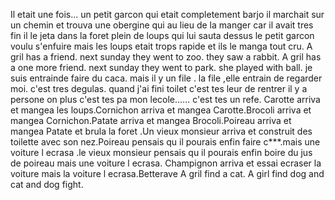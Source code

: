 Il etait une fois...
un petit garcon qui etait completement barjo
il marchait sur un chemin et trouva une obergine qui au lieu de la manger car il avait tres fin 
il le jeta dans la foret plein de loups qui lui sauta dessus
le petit garcon voulu s'enfuire mais les loups etait trops rapide et ils le manga tout cru.
A gril has a friend.
next sunday they went to zoo.
they saw a rabbit.
A gril has a one more friend.
next sunday they went to park.
she played with ball.
je suis entrainde faire du caca.
mais il y un file .
la file ,elle entrain de regarder moi.
c'est tres degulas.
quand j'ai fini toilet
c'est tes leur de rentrer
il y a persone
on plus c'est tes pa mon lecole......
c'est tes un refe.
Carotte arriva et mangea les loups.Cornichon arriva et mangea Carotte.Brocoli arriva et mangea Cornichon.Patate arriva et mangea Brocoli.Poireau arriva et mangea Patate et brula la foret .Un vieux monsieur arriva et construit des toilette avec son nez.Poireau pensais qu il pourais enfin faire c***.mais une voiture l ecrasa .le vieux monsieur pensais qu il pourais enfin boire du jus de poireau mais une voiture l ecrasa.
Champignon arriva et essai ecraser la voiture mais la voiture l ecrasa.Betterave
A gril find a cat.
A girl find dog and cat and dog fight.